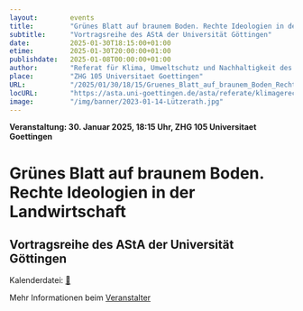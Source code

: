 ```yaml
---
layout:        events
title:         "Grünes Blatt auf braunem Boden. Rechte Ideologien in der Landwirtschaft"
subtitle:      "Vortragsreihe des AStA der Universität Göttingen"
date:          2025-01-30T18:15:00+01:00
etime:         2025-01-30T20:00:00+01:00
publishdate:   2025-01-08T00:00:00+01:00
author:        "Referat für Klima, Umweltschutz und Nachhaltigkeit des ASta der Uni Göttingen"
place:         "ZHG 105 Universitaet Goettingen"
URL:           "/2025/01/30/18/15/Gruenes_Blatt_auf_braunem_Boden_Rechte_Ideologien_in_der_Landwirtschaft"
locURL:        "https://asta.uni-goettingen.de/asta/referate/klimagerechtigkeit/"
image:         "/img/banner/2023-01-14-Lützerath.jpg"
---
```


**Veranstaltung: 30. Januar 2025, 18:15 Uhr, ZHG 105 Universitaet Goettingen**

Grünes Blatt auf braunem Boden. Rechte Ideologien in der Landwirtschaft
===========

Vortragsreihe des AStA der Universität Göttingen
-----------


Kalenderdatei: [📆](/ics/2025-01-30_18-15_gruenes_blatt_auf_braunem_boden_rechte_ideologien_in_der_landwirtschaft.ics)




Mehr Informationen beim [Veranstalter](https://asta.uni-goettingen.de/asta/referate/klimagerechtigkeit/)
